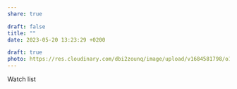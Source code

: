 ```yaml
---
share: true

draft: false
title: ""
date: 2023-05-20 13:23:29 +0200

draft: true
photo: https://res.cloudinary.com/dbi2zounq/image/upload/v1684581798/o1gt9nhxvnkpsoidlujv.jpg
---
```


Watch list

